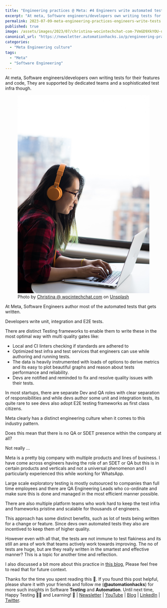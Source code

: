 ```yaml
---
title: "Engineering practices @ Meta: #4 Engineers write automated tests, well mostly! 😉"
excerpt: "At meta, Software engineers/developers own writing tests for their features and code, They are supported by dedicated teams and a sophisticated test infra though"
permalink: 2023-07-09-meta-engineering-practices-engineers-write-tests
published: true
image: /assets/images/2023/07/christina-wocintechchat-com-7VmGD9XkYOU-unsplash.jpg
canonical_url: "https://newsletter.automationhacks.io/p/engineering-practices-meta-4-engineers"
categories:
  - "Meta Engineering culture"
tags:
  - "Meta"
  - "Software Engineering"
---
```


At meta, Software engineers/developers own writing tests for their features and code, They are supported by dedicated teams and a sophisticated test infra though.

<figure class="image">
    <img src="assets/images/2023/07/christina-wocintechchat-com-7VmGD9XkYOU-unsplash.jpg" alt="A female engineer typing code on a laptop wearning headphones">
    <figcaption> Photo by <a href="https://unsplash.com/es/@wocintechchat?utm_source=unsplash&utm_medium=referral&utm_content=creditCopyText">Christina @ wocintechchat.com</a> on <a href="https://unsplash.com/es/@wocintechchat?utm_source=unsplash&utm_medium=referral&utm_content=creditCopyText">Unsplash</a>
    </figcaption>
</figure>

At Meta, Software Engineers author most of the automated tests that gets written.

Developers write unit, integration and E2E tests.

There are distinct Testing frameworks to enable them to write these in the most optimal way with multi quality gates like:

- Local and CI linters checking if standards are adhered to
- Optimized test infra and test services that engineers can use while authoring and running tests.
- The data is heavily instrumented with loads of options to derive metrics and its easy to plot beautiful graphs and reason about tests performance and reliability.
- Devs are notified and reminded to fix and resolve quality issues with their tests.

In most startups, there are separate Dev and QA roles with clear separation of responsibilities and while devs author some unit and integration tests, its quite rare to see devs also adopt E2E testing frameworks as first class citizens.

Meta clearly has a distinct engineering culture when it comes to this industry pattern.

Does this mean that there is no QA or SDET presence within the company at all?

Not really …

Meta is a pretty big company with multiple products and lines of business. I have come across engineers having the role of an SDET or QA but this is in certain products and verticals and not a universal phenomenon and I particularly experienced this while working for WhatsApp.

Large scale exploratory testing is mostly outsourced to companies than full time employees and there are QA Engineering Leads who co-ordinate and make sure this is done and managed in the most efficient manner possible.

There are also multiple platform teams who work hard to keep the test infra and frameworks pristine and scalable for thousands of engineers.

This approach has some distinct benefits, such as lot of tests being written for a change or feature. Since devs own automated tests they also are incentived to keep them of higher quality.

However even with all that, the tests are not immune to test flakiness and its still an area of work that teams actively work towards improving. The no of tests are huge, but are they really written in the smartest and effective manner? This is a topic for another time and reflection.

I also discussed a bit more about this practice in [this blog](https://automationhacks.io/2022-11-10-deep-dive-into-evolution-of-testing-organizations#an-automation-platform-team), Please feel free to read that for future context.

Thanks for the time you spent reading this 🙌. If you found this post helpful, please share it with your friends and follow me (**@automationhacks**) for more such insights in Software **Testing** and **Automation**. Until next time, Happy Testing 🕵🏻 and Learning! 🌱 | [Newsletter](https://newsletter.automationhacks.io/) | [YouTube](https://www.youtube.com/@automationhacks) | [Blog](https://automationhacks.io/) | [LinkedIn](https://www.linkedin.com/in/automationhacks/) | [Twitter](https://twitter.com/automationhacks).
